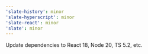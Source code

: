 ```yaml
---
'slate-history': minor
'slate-hyperscript': minor
'slate-react': minor
'slate': minor
---
```


Update dependencies to React 18, Node 20, TS 5.2, etc.
